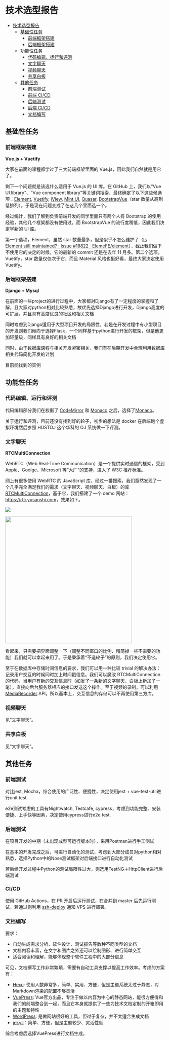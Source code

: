 # 技术选型报告

<!-- TOC -->

- [技术选型报告](#技术选型报告)
    - [基础性任务](#基础性任务)
        - [前端框架搭建](#前端框架搭建)
        - [后端框架搭建](#后端框架搭建)
    - [功能性任务](#功能性任务)
        - [代码编辑、运行和评测](#代码编辑运行和评测)
        - [文字聊天](#文字聊天)
        - [视频聊天](#视频聊天)
        - [共享白板](#共享白板)
    - [其他任务](#其他任务)
        - [前端测试](#前端测试)
        - [前端 CI/CD](#前端-cicd)
        - [后端测试](#后端测试)
        - [后端 CI/CD](#后端-cicd)
        - [文档编写](#文档编写)

<!-- /TOC -->

## 基础性任务
### 前端框架搭建

**Vue.js + Vuetify**

大家在前面的课程都学过了三大前端框架里面的 Vue.js，因此我们自然就是用它了。

剩下一个问题就是该选什么适用于 Vue.js 的 UI 库。在 GitHub 上，我们以“Vue UI library”、“Vue component library”等关键词搜索，最终确定了以下这些候选项：[Element](https://github.com/ElemeFE/element), [Vuetify](https://github.com/vuetifyjs/vuetify), [iView](https://github.com/iview/iview), [Mint UI](https://github.com/ElemeFE/mint-ui/), [Quasar](https://github.com/quasarframework/quasar), [BootstrapVue](https://github.com/bootstrap-vue/bootstrap-vue)（star 数量从高到低排列）。于是现在问题变成了在这几个里面选一个。

经过统计，我们了解到负责前端开发的同学里面只有两个人有 Bootstrap 的使用经验，其他几个框架都没有使用过，而 BootstrapVue 的流行度稍低，因此我们决定学新的 UI 库。

第一个选项，Element，虽然 star 数量最多，但是似乎不怎么维护了（[Is Element still maintained? · Issue #18822 · ElemeFE/element](https://github.com/ElemeFE/element/issues/18822)），截止我们做下不使用它的决定的时候，它的最新的 commit 还是在去年 11 月多。第二个选项，Vuetify，star 数量仅仅次于它，而且 Material 风格也挺好看，最终大家决定使用 Vuetify。

### 后端框架搭建

**Django + Mysql**

在前面的一些project的进行过程中，大家都对Django有了一定程度的掌握和了解，且大家对python相对比较熟悉，故优先选择Django进行开发，Django高度的可扩展，并且具有高度优良的社区和相关文档

同时考虑到Django适用于大型项目开发的局限性，若是在开发过程中有小型项目的开发则我们倾向于选择Flask，一个同样基于python进行开发的框架，但是他更加轻量级，同样具有良好的相关文档

同时，由于数据库课程与相关开发紧密相关，我们有在后期开发中合理利用数据库相关代码简化开发的计划

目前能找到的实例
## 功能性任务

### 代码编辑、运行和评测

代码编辑部分我们在权衡了 [CodeMirror](https://github.com/codemirror/CodeMirror) 和 [Monaco](https://github.com/microsoft/monaco-editor) 之后，选择了[Monaco](https://github.com/microsoft/monaco-editor)。

关于运行和评测，目前还没有找到好的轮子，初步的想法是 docker 在后端跑个虚拟环境然后参照 HUSTOJ 这个华科的 OJ 系统做一下评测。

### 文字聊天

**RTCMultiConnection**

WebRTC（Web Real-Time Communication）是一个提供实时通信的框架，受到 Apple、Goolge、Microsoft 等“大厂”的支持，进入了 W3C 推荐标准。

网上有很多使用 WebRTC 的 JavaScript 库，经过一番搜索，我们竟然发现了一个几乎完全满足我们的需求（文字聊天、视频聊天、白板）的库 [RTCMultiConnection](https://github.com/muaz-khan/RTCMultiConnection)，基于它，我们搭建了一个 demo 网站：<https://rtc.yusanshi.com>，效果如下。

![](https://img.yusanshi.com/upload/20200423165012476405.png)

<img src="https://img.yusanshi.com/upload/20200423165020183173.png" width="400">

看起来，只需要把界面调整一下（调整不同窗口的比例、精简掉一些不需要的功能）我们就可以拿起来用了。于是秉承着“不造轮子”的原则，我们决定使用它。

至于在数据库中存储时间信息的要求，我们可以用一种比较 trivial 的解决办法：记录用户交互的时候同时加上时间戳信息。我们可以魔改 RTCMultiConnection 的代码，当用户有新的交互信息时（如发了一条新的文字聊天、白板上新加了一笔），直接向后台服务器相应的接口发送这个操作。至于视频的录制，可以利用 [MediaRecorder](https://developer.mozilla.org/en-US/docs/Web/API/MediaRecorder) API。所以基本上，交互信息的存储可以不再使用第三方库。

### 视频聊天

见“文字聊天”。

### 共享白板

见“文字聊天”。


## 其他任务

### 前端测试

对比jest, Mocha，综合使用的广泛性、便捷性，决定使用jest + vue-test-util进行unit test.

e2e测试考虑的工具有Nightwatch, Testcafe, cypress，考虑到功能完整、安装便捷、上手快等因素，决定使用cypress进行e2e test.

### 后端测试

在项目开发的中期（未出现成型可运行版本时），采用Postman进行手工测试

在基本的开发完成之后，可进行自动化的测试，考虑到大部分成员对python相对熟悉，选择Python中的Nose测试框架对后端接口进行自动化测试

若后续开发过程中Python的测试局限性过大，则选用TestNG＋HttpClient进行后端测试
### CI/CD

使用 GitHub Actions，在 PR 开启后运行测试，在合并到 master 后先运行测试，若通过则利用 [ssh-deploy] 通知 VPS 进行部署。

[ssh-deploy]: https://github.com/easingthemes/ssh-deploy

### 文档编写

要求：

- 自动生成需求分析、软件设计、测试报告等数种不同类型的文档
- 文档内容丰富，在文字和图片之外还可以绘制图形、进行简单交互
- 适合阅读和理解，能够体现整个软件工程中的大部分信息

可见，文档撰写工作非常繁琐，需要有自动工具支撑以提高工作效率。考虑的方案有：

- [Hexo](https://hexo.io/): 使用人数非常多，简单、实用、方便，但是主题系统太过于静态，对Markdown渲染的配置不够灵活
- [VuePress](https://www.vuepress.cn/): Vue官方出品，专注于做以内容为中心的静态网站，能很方便得和我们的前端整合到一起，而且它本身就提供了一些为技术文档定制的开箱即用的主题和特性
- [WordPress](https://wordpress.com/): 是做网站很好的工具，但过于复杂，并不太适合生成文档
- [jekyll](http://jekyllcn.com/)：简单、方便，但是主题较少、灵活性低

综合考虑后选择VuePress进行文档生成。



